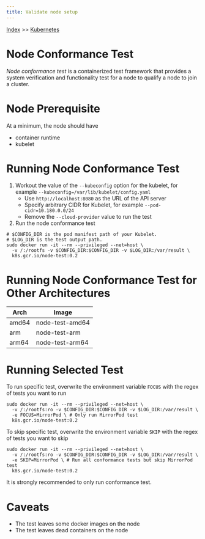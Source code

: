 ```yaml
---
title: Validate node setup
---
```


[Index](index.md) >> [Kubernetes](kubernetes.md)

# Node Conformance Test

*Node conformance test* is a containerized test framework that provides a system verification and functionality test for a node to qualify a node to join a cluster.

# Node Prerequisite

At a minimum, the node should have

* container runtime
* kubelet

# Running Node Conformance Test

1. Workout the value of the `--kubeconfig` option for the kubelet, for example `--kubeconfig=/var/lib/kubelet/config.yaml`
    * Use `http://localhost:8080` as the URL of the API server
    * Specify arbitrary CIDR for Kubelet, for example `--pod-cidr=10.180.0.0/24`
    * Remove the `--cloud-provider` value to run the test
2. Run the node conformance test
```
# $CONFIG_DIR is the pod manifest path of your Kubelet.
# $LOG_DIR is the test output path.
sudo docker run -it --rm --privileged --net=host \
  -v /:/rootfs -v $CONFIG_DIR:$CONFIG_DIR -v $LOG_DIR:/var/result \
  k8s.gcr.io/node-test:0.2
```

# Running Node Conformance Test for Other Architectures

| Arch  | Image           |
| ----- | --------------- |
| amd64 | node-test-amd64 |
| arm   | node-test-arm   |
| arm64 | node-test-arm64 |

# Running Selected Test

To run specific test, overwrite the environment variable `FOCUS` with the regex of tests you want to run
```
sudo docker run -it --rm --privileged --net=host \
  -v /:/rootfs:ro -v $CONFIG_DIR:$CONFIG_DIR -v $LOG_DIR:/var/result \
  -e FOCUS=MirrorPod \ # Only run MirrorPod test
  k8s.gcr.io/node-test:0.2
```

To skip specific test, overwrite the environment variable `SKIP` with the regex of tests you want to skip
```
sudo docker run -it --rm --privileged --net=host \
  -v /:/rootfs:ro -v $CONFIG_DIR:$CONFIG_DIR -v $LOG_DIR:/var/result \
  -e SKIP=MirrorPod \ # Run all conformance tests but skip MirrorPod test
  k8s.gcr.io/node-test:0.2
```

It is strongly recommended to only run conformance test.

# Caveats

* The test leaves some docker images on the node
* The test leaves dead containers on the node
